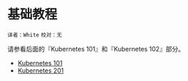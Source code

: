 # 基础教程
`译者：White` `校对：无`


请参看后面的『Kubernetes 101』和『Kubernetes 102』部分。
* [Kubernetes 101](https://www.gitbook.com/book/linfan1/kubernetes-chinese-docs/edit#/edit/master/092-Kubernetes%20101.md)
* [Kubernetes 201](https://www.gitbook.com/book/linfan1/kubernetes-chinese-docs/edit#/edit/master/093-Kubernetes%20201.md)
